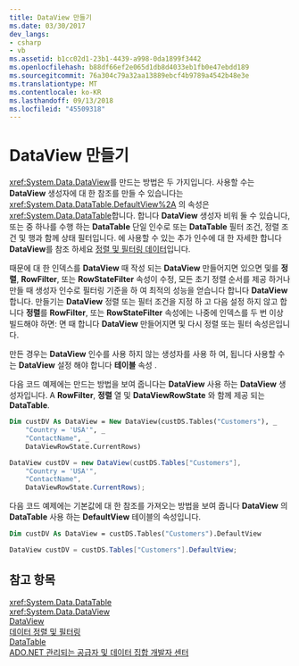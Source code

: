 ```yaml
---
title: DataView 만들기
ms.date: 03/30/2017
dev_langs:
- csharp
- vb
ms.assetid: b1cc02d1-23b1-4439-a998-0da1899f3442
ms.openlocfilehash: b88df66ef2e065d1db8d4033eb1fb0e47ebdd189
ms.sourcegitcommit: 76a304c79a32aa13889ebcf4b9789a4542b48e3e
ms.translationtype: MT
ms.contentlocale: ko-KR
ms.lasthandoff: 09/13/2018
ms.locfileid: "45509318"
---
```

# <a name="creating-a-dataview"></a>DataView 만들기
<xref:System.Data.DataView>를 만드는 방법은 두 가지입니다. 사용할 수는 **DataView** 생성자에 대 한 참조를 만들 수 있습니다는 <xref:System.Data.DataTable.DefaultView%2A> 의 속성은 <xref:System.Data.DataTable>합니다. 합니다 **DataView** 생성자 비워 둘 수 있습니다, 또는 중 하나를 수행 하는 **DataTable** 단일 인수로 또는 **DataTable** 필터 조건, 정렬 조건 및 행과 함께 상태 필터입니다. 에 사용할 수 있는 추가 인수에 대 한 자세한 합니다 **DataView**를 참조 하세요 [정렬 및 필터링 데이터](../../../../../docs/framework/data/adonet/dataset-datatable-dataview/sorting-and-filtering-data.md)입니다.  
  
 때문에 대 한 인덱스를 **DataView** 때 작성 되는 **DataView** 만들어지면 있으면 및를 **정렬**, **RowFilter**, 또는  **RowStateFilter** 속성이 수정, 모든 초기 정렬 순서를 제공 하거나 만들 때 생성자 인수로 필터링 기준을 하 여 최적의 성능을 얻습니다 합니다 **DataView**합니다. 만들기는 **DataView** 정렬 또는 필터 조건을 지정 하 고 다음 설정 하지 않고 합니다 **정렬**를 **RowFilter**, 또는 **RowStateFilter** 속성에는 나중에 인덱스를 두 번 이상 빌드해야 하면: 면 때 합니다 **DataView** 만들어지면 및 다시 정렬 또는 필터 속성은입니다.  
  
 만든 경우는 **DataView** 인수를 사용 하지 않는 생성자를 사용 하 여, 됩니다 사용할 수는 **DataView** 설정 해야 합니다 **테이블** 속성 .  
  
 다음 코드 예제에는 만드는 방법을 보여 줍니다는 **DataView** 사용 하는 **DataView** 생성자입니다. A **RowFilter**, **정렬** 열 및 **DataViewRowState** 와 함께 제공 되는 **DataTable**.  
  
```vb  
Dim custDV As DataView = New DataView(custDS.Tables("Customers"), _  
    "Country = 'USA'", _  
    "ContactName", _  
    DataViewRowState.CurrentRows)  
```  
  
```csharp  
DataView custDV = new DataView(custDS.Tables["Customers"],   
    "Country = 'USA'",   
    "ContactName",   
    DataViewRowState.CurrentRows);  
```  
  
 다음 코드 예제에는 기본값에 대 한 참조를 가져오는 방법을 보여 줍니다 **DataView** 의 **DataTable** 사용 하는 **DefaultView** 테이블의 속성입니다.  
  
```vb  
Dim custDV As DataView = custDS.Tables("Customers").DefaultView  
```  
  
```csharp  
DataView custDV = custDS.Tables["Customers"].DefaultView;  
```  
  
## <a name="see-also"></a>참고 항목  
 <xref:System.Data.DataTable>  
 <xref:System.Data.DataView>  
 [DataView](../../../../../docs/framework/data/adonet/dataset-datatable-dataview/dataviews.md)  
 [데이터 정렬 및 필터링](../../../../../docs/framework/data/adonet/dataset-datatable-dataview/sorting-and-filtering-data.md)  
 [DataTable](../../../../../docs/framework/data/adonet/dataset-datatable-dataview/datatables.md)  
 [ADO.NET 관리되는 공급자 및 데이터 집합 개발자 센터](https://go.microsoft.com/fwlink/?LinkId=217917)
